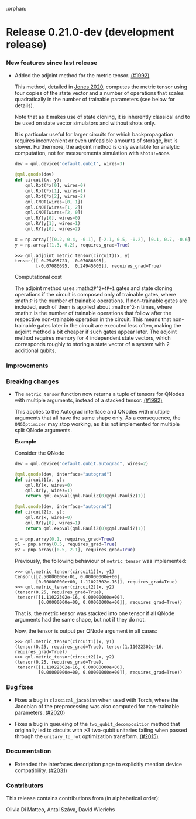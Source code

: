 :orphan:

# Release 0.21.0-dev (development release)

<h3>New features since last release</h3>

* Added the adjoint method for the metric tensor.
  [(#1992)](https://github.com/PennyLaneAI/pennylane/pull/1992)

  This method, detailed in [Jones 2020](https://arxiv.org/abs/2011.02991),
  computes the metric tensor using four copies of the state vector and
  a number of operations that scales quadratically in the number of trainable
  parameters (see below for details).
  
  Note that as it makes use of state cloning, it is inherently classical
  and to be used on state vector simulators and without shots only.

  It is particular useful for larger circuits for which backpropagation requires
  inconvenient or even unfeasible amounts of storage, but is slower.
  Furthermore, the adjoint method is only available for analytic computation, not
  for measurements simulation with `shots!=None`.

  ```python
  dev = qml.device("default.qubit", wires=3)
  
  @qml.qnode(dev)
  def circuit(x, y):
      qml.Rot(*x[0], wires=0)
      qml.Rot(*x[1], wires=1)
      qml.Rot(*x[2], wires=2)
      qml.CNOT(wires=[0, 1])
      qml.CNOT(wires=[1, 2])
      qml.CNOT(wires=[2, 0])
      qml.RY(y[0], wires=0)
      qml.RY(y[1], wires=1)
      qml.RY(y[0], wires=2)

  x = np.array([[0.2, 0.4, -0.1], [-2.1, 0.5, -0.2], [0.1, 0.7, -0.6]], requires_grad=False)
  y = np.array([1.3, 0.2], requires_grad=True)
  ```

  ```pycon
  >>> qml.adjoint_metric_tensor(circuit)(x, y)
  tensor([[ 0.25495723, -0.07086695],
          [-0.07086695,  0.24945606]], requires_grad=True)
  ```

  Computational cost

  The adjoint method uses :math:`2P^2+4P+1` gates and state cloning operations if the circuit
  is composed only of trainable gates, where :math:`P` is the number of trainable operations.
  If non-trainable gates are included, each of them is applied about :math:`n^2-n` times, where
  :math:`n` is the number of trainable operations that follow after the respective 
  non-trainable operation in the circuit. This means that non-trainable gates later in the 
  circuit are executed less often, making the adjoint method a bit cheaper if such gates
  appear later.
  The adjoint method requires memory for 4 independent state vectors, which corresponds roughly
  to storing a state vector of a system with 2 additional qubits.


<h3>Improvements</h3>

<h3>Breaking changes</h3>

* The `metric_tensor` function now returns a tuple of tensors for QNodes with
  multiple arguments, instead of a stacked tensor.
  [(#1992)](https://github.com/PennyLaneAI/pennylane/pull/1992)

  This applies to the Autograd interface and QNodes with multiple arguments
  that all have the same shape only.
  As a consequence, the `QNGOptimizer` may stop working, as it is not
  implemented for multiple split QNode arguments.

  **Example**

  Consider the QNode
  ```python
  dev = qml.device("default.qubit.autograd", wires=2)

  @qml.qnode(dev, interface="autograd")
  def circuit1(x, y):
      qml.RY(x, wires=0)
      qml.RY(y, wires=1)
      return qml.expval(qml.PauliZ(0)@qml.PauliZ(1))  

  @qml.qnode(dev, interface="autograd")
  def circuit2(x, y):
      qml.RY(x, wires=0)
      qml.RY(y[0], wires=1)
      return qml.expval(qml.PauliZ(0)@qml.PauliZ(1))  

  x = pnp.array(0.1, requires_grad=True)
  y1 = pnp.array(0.5, requires_grad=True)
  y2 = pnp.array([0.5, 2.1], requires_grad=True)
  ```

  Previously, the following behaviour of `metric_tensor` was implemented:
  ```pycon
  >>> qml.metric_tensor(circuit1)(x, y1)
  tensor([[2.50000000e-01, 0.00000000e+00],
          [0.00000000e+00, 1.11022302e-16]], requires_grad=True)
  >>> qml.metric_tensor(circuit2)(x, y2)
  (tensor(0.25, requires_grad=True),
   tensor([[1.11022302e-16, 0.00000000e+00],
           [0.00000000e+00, 0.00000000e+00]], requires_grad=True))
  ```
  That is, the metric tensor was stacked into one tensor if all
  QNode arguments had the same shape, but not if they do not.

  Now, the tensor is output per QNode argument in all cases:
  ```pycon
  >>> qml.metric_tensor(circuit1)(x, y1)
  (tensor(0.25, requires_grad=True), tensor(1.11022302e-16, requires_grad=True))
  >>> qml.metric_tensor(circuit2)(x, y2)
  (tensor(0.25, requires_grad=True),
   tensor([[1.11022302e-16, 0.00000000e+00],
           [0.00000000e+00, 0.00000000e+00]], requires_grad=True))
  ```

<h3>Bug fixes</h3>

* Fixes a bug in `classical_jacobian` when used with Torch, where the
  Jacobian of the preprocessing was also computed for non-trainable
  parameters.
  [(#2020)](https://github.com/PennyLaneAI/pennylane/pull/2020)

* Fixes a bug in queueing of the `two_qubit_decomposition` method that
  originally led to circuits with >3 two-qubit unitaries failing when passed
  through the `unitary_to_rot` optimization transform.
  [(#2015)](https://github.com/PennyLaneAI/pennylane/pull/2015)

<h3>Documentation</h3>

* Extended the interfaces description page to explicitly mention device
  compatibility.
  [(#2031)](https://github.com/PennyLaneAI/pennylane/pull/2031)

<h3>Contributors</h3>

This release contains contributions from (in alphabetical order):

Olivia Di Matteo, Antal Száva, David Wierichs
